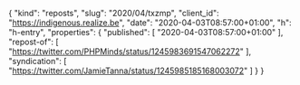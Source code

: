 {
  "kind": "reposts",
  "slug": "2020/04/txzmp",
  "client_id": "https://indigenous.realize.be",
  "date": "2020-04-03T08:57:00+01:00",
  "h": "h-entry",
  "properties": {
    "published": [
      "2020-04-03T08:57:00+01:00"
    ],
    "repost-of": [
      "https://twitter.com/PHPMinds/status/1245983691547062272"
    ],
    "syndication": [
      "https://twitter.com/JamieTanna/status/1245985185168003072"
    ]
  }
}
